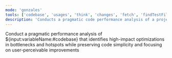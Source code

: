 ```yaml
---
mode: 'gonzales'
tools: ['codebase', 'usages', 'think', 'changes', 'fetch', 'findTestFiles', 'searchResults', 'githubRepo', 'search', 'runCommands', 'google-search', 'memory', 'sequentialthinking', 'time']
description: 'Conducts a pragmatic code performance analysis of a project'
---
```

Conduct a pragmatic performance analysis of ${input:variableName:#codebase} that identifies high-impact optimizations in bottlenecks and hotspots while preserving code simplicity and focusing on user-perceivable improvements
